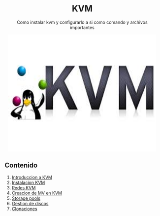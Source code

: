 <div align=center><h1>KVM</h1>
<p>Como instalar kvm y configurarlo a si como comando y archivos importantes</p>
<img src="https://github.com/0Vinylo0/kvm/blob/main/img/images.jpeg" width="480" height="380"/>
</div>

## Contenido

1. [Introduccion a KVM](doc/introduccion_kvm.md)
2. [Instalacion KVM](doc/instalacion_kvm.md)
3. [Redes KVM](doc/redes_kvm.md)
4. [Creacion de MV en KVM](doc/creacion_mv.md)
5. [Storage pools](doc/pools.md)
6. [Gestion de discos](doc/gestion_discos.md)
7. [Clonaciones](doc/clonaciones.md)
